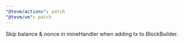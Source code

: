 ```yaml
---
"@tevm/actions": patch
"@tevm/vm": patch
---
```


Skip balance & nonce in mineHandler when adding tx to BlockBuilder.
